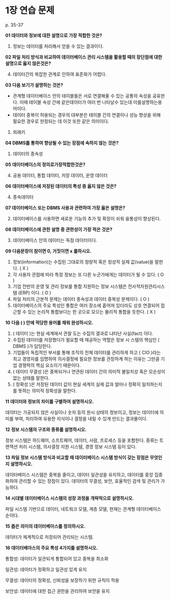 # 1장 연습 문제

p. 35-37

**01 데이터와 정보에 대한 설명으로 가장 적합한 것은?**

1. 정보는 데이터를 처리해서 얻을 수 있는 결과이다.

**02 파일 처리 방식과 비교하여 데이터베이스 관리 시스템을 활용할 때의 장단점에 대한 설명으로 옳지 않은것은?**

4. 데이터간의 복잡한 관계로 인하여 표준화가 어렵다.

**03 다음 보기가 설명하는 것은?**

- 관계형 데이터베이스 안의 테이블들은 서로 연결해줄 수 있는 공통의 속성을 공유한다. 이때 테이블 속성 간에 같은데이터가 여러 번 나타날수 있는데 이를설명하는용어이다.
- 데이터 중복이 허용되는 경우의 대부분은 테이블 간의 연결이나 성능 향상을 위해 필요한 경우로 한정되는 데 이것 또한 같은 의미이다.

1. 외래키

**04 DBMS를 통하여 향상될 수 있는 장점에 속하지 않는 것은?**

1. 데이터의 종속성

**05 데이터베이스의 정의로가장적합한것은?**

4. 공용 데이터, 통합 데이터, 저장 데이터, 운영 데이터

**06 데이터베이스에 저장된 데이터의 특성 중 옳지 않은 것은?**

4. 종속데이터

**07 데이터베이스 또는 DBMS 사용과 관련하여 가장 옳은 설명은?**

2. 데이터베이스를 사용하면 새로운 기능의 추가 및 확장이 쉬워 융통성이 향상된다.

**08 데이터베이스에 관한 설명 중 관련성이 가장 적은 것은?**

3. 데이터베이스 안의 데이터는 독점 데이터이다.

**09 다음문장이 참이면 0, 거짓이면 x 를하시오.**

1. 정보(information)는 수집된 그대로의 정량적 혹은 정성적 실제 값(value)을 말한다. ( X )
2. 각 사용자 관점에 따라 특정 정보는 또 다른 누군가에게는 데이터가 될 수 있다. ( O )
3. 기업 전반의 운영 및 관리 정보를 통합 지원하는 정보 시스템은 전사적자원관리시스템 (ERP) 이다. ( O )
4. 파일 처리의 근본적 문제는 데이터 종속성과 데이터 중복성 문제이다. ( O )
5. 데이터베이스의 주요 특성인 통합은 여러 장소에 흩어져 있더라도 상호 연결되어 접근할 수 있는 논리적 통합보다는 한 곳으로 모으는 물리적 통합을 듯한다. ( X )

**10 다음 ( ) 안에 적당한 용어를 채워 완성하시오.**

1. ( 데이터 )는 현실 세계에서 관찰 도는 수집의 결과로 냐타난 사실(fact) 이다.
2. 수집된 데이터를 저장했다가 필요할 때 제공하는 역할은 정보 시 스템의 핵심인 ( DBMS )가 담당한다.
3. 기업들이 독립적인 부서를 통해 조직의 전체 데이터를 관리하게 하고 ( CIO )라는 최고 경영자를 임명하여 의사결정에 필요한 정보를 관장하계 하는 이유는 그만큼 기업 경쟁력의 핵심 요소이기 때문이다.
4. ( 데이터 무결성 )은 중복되거나 연관된 데이터 간의 의미적 불일치성 혹은 모순성이 없는 상태를 말한다.
5. ( 정확성 )은 저장된 데이터 값이 현실 세계의 실제 값과 얼마나 정확히 일치하는지를 뜻하는 의미적 정확성을 말한다.

**11 데이터와 정보의 차이를 구별하여 설명하시오.**

데이터는 가공되지 않은 사실이나 숫자 등의 원시 상태의 정보이고, 정보는 데이터에 의미를 부여, 처리하여 유용한 지식이나 결정을 내릴 수 있게 만드는 결과물이다.

**12 정보 시스템의 구조와 종류를 설명하시오.**

정보 시스템은 하드웨어, 소프트웨어, 데이터, 사람, 프로세스 등을 포함한다. 종류는 트랜잭션 처리 시스템, 의사결정 지원 시스템, 경영 정보 시스템 등이 있다.

**13 파일 정보 시스템 방식과 비교할 때 데이터베이스 시스템 방식이 갖는 장점은 무엇인지 설명하시오.**

데이터베이스 시스템은 중복을 줄이고, 데이터 일관성을 유지하고, 데이터를 중앙 집중화하여 관리할 수 있는 장점이 있다. 데이터의 무결성, 보안, 효율적인 검색 및 관리가 가능하다.

**14 시대별 데이터베이스 시스템의 성장 과정을 개략적으로 설명하시오.**

파일 시스템 기반으로 데이터, 네트워크 모델, 계층 모델, 현재는 관계형 데이터베이스 순이다.

**15 좁은 의미의 데이터베아스를 정의하시오.**

데이터가 체계적으로 저장되어 관리되는 시스템.

**16 데이터베아스의 주요 특성 4가지를 설명하시오.**

통합성: 데이터가 일관되게 통합되어 있고 중복을 최소화

일관성: 데이터가 정확하고 일관성 있게 유지

무결성: 데이터의 정확성, 신뢰성을 보장하기 위한 규칙이 적용

보안성: 데이터에 대한 접근 권한을 관리하여 보안을 유지
